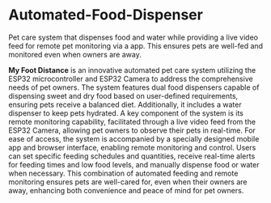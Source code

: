 # Automated-Food-Dispenser
Pet care system that dispenses food and water while providing a live video feed for remote pet monitoring via a app. This ensures pets are well-fed and monitored even when owners are away. 

**My Foot Distance** is an innovative automated pet care system utilizing the ESP32 microcontroller and ESP32 Camera to address the comprehensive needs of pet owners. The system features dual food dispensers capable of dispensing sweet and dry food based on user-defined requirements, ensuring pets receive a balanced diet. Additionally, it includes a water dispenser to keep pets hydrated. A key component of the system is its remote monitoring capability, facilitated through a live video feed from the ESP32 Camera, allowing pet owners to observe their pets in real-time. For ease of access, the system is accompanied by a specially designed mobile app and browser interface, enabling remote monitoring and control. Users can set specific feeding schedules and quantities, receive real-time alerts for feeding times and low food levels, and manually dispense food or water when necessary. This combination of automated feeding and remote monitoring ensures pets are well-cared for, even when their owners are away, enhancing both convenience and peace of mind for pet owners.
